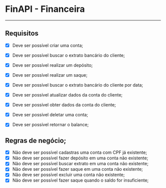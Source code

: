 # FinAPI - Financeira

---

## Requisitos

- [X] Deve ser possível criar uma conta;
- [X] Deve ser possível buscar o extrato bancário do cliente;
- [X] Deve ser possível realizar um depósito;
- [X] Deve ser possível realizar um saque;
- [X] Deve ser possível buscar o extrato bancário do cliente por data;
- [X] Deve ser possível atualizar dados da conta do cliente;
- [X] Deve ser possível obter dados da conta do cliente;
- [X] Deve ser possível deletar uma conta;
- [X] Deve ser possível retornar o balance;


## Regras de negócio;

- [X] Não deve ser possível cadastras uma conta com CPF já existente;
- [X] Não deve ser possível fazer depósito em uma conta não existente;
- [X] Não deve ser possível buscar extrato em uma conta não existente;
- [X] Não deve ser possível fazer saque em uma conta não existente;
- [X] Não deve ser possível excluir uma conta não existente;
- [X] Não deve ser possível fazer saque quando o saldo for insuficiente;